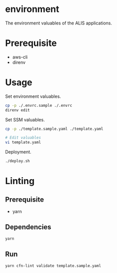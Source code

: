 # environment
The environment valuables of the ALIS applications. 

# Prerequisite
- aws-cli
- direnv

# Usage
Set environment valuables.

```bash
cp -p ./.envrc.sample ./.envrc
direnv edit
```

Set SSM valuables.

```bash
cp -p ./template.sample.yaml ./template.yaml

# Edit valuables
vi template.yaml
```

Deployment.

```bash
./deploy.sh
```

# Linting

## Prerequisite
- yarn

## Dependencies

```bash
yarn
```

## Run

```bash
yarn cfn-lint validate template.sample.yaml
```